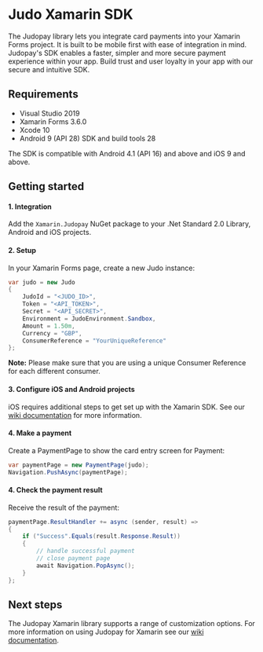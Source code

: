 # Judo Xamarin SDK

The Judopay library lets you integrate card payments into your Xamarin Forms project. It is built to be mobile first with ease of integration in mind. Judopay's SDK enables a faster, simpler and more secure payment experience within your app. Build trust and user loyalty in your app with our secure and intuitive SDK.

## Requirements
- Visual Studio 2019
- Xamarin Forms 3.6.0
- Xcode 10
- Android 9 (API 28) SDK and build tools 28

The SDK is compatible with Android 4.1 (API 16) and above and iOS 9 and above.

## Getting started

#### 1. Integration

Add the `Xamarin.Judopay` NuGet package to your .Net Standard 2.0 Library, Android and iOS projects.

#### 2. Setup

In your Xamarin Forms page, create a new Judo instance:

```csharp
var judo = new Judo
{
    JudoId = "<JUDO_ID>",
    Token = "<API_TOKEN>",
    Secret = "<API_SECRET>",
    Environment = JudoEnvironment.Sandbox,
    Amount = 1.50m,
    Currency = "GBP",
    ConsumerReference = "YourUniqueReference"
};
```

__Note:__ Please make sure that you are using a unique Consumer Reference for each different consumer.

#### 3. Configure iOS and Android projects

iOS requires additional steps to get set up with the Xamarin SDK. See our [wiki documentation](https://github.com/Judopay/Xamarin-Sample-App/wiki/Initializing-the-SDK) for more information.

#### 4. Make a payment

Create a PaymentPage to show the card entry screen for Payment:

```csharp
var paymentPage = new PaymentPage(judo);
Navigation.PushAsync(paymentPage);
```

#### 4. Check the payment result

Receive the result of the payment:

```csharp
paymentPage.ResultHandler += async (sender, result) =>
{
    if ("Success".Equals(result.Response.Result))
    {
        // handle successful payment
        // close payment page
        await Navigation.PopAsync();
    }
};
```

## Next steps

The Judopay Xamarin library supports a range of customization options. For more information on using Judopay for Xamarin see our [wiki documentation](https://github.com/Judopay/Xamarin-Sample-App/wiki).

